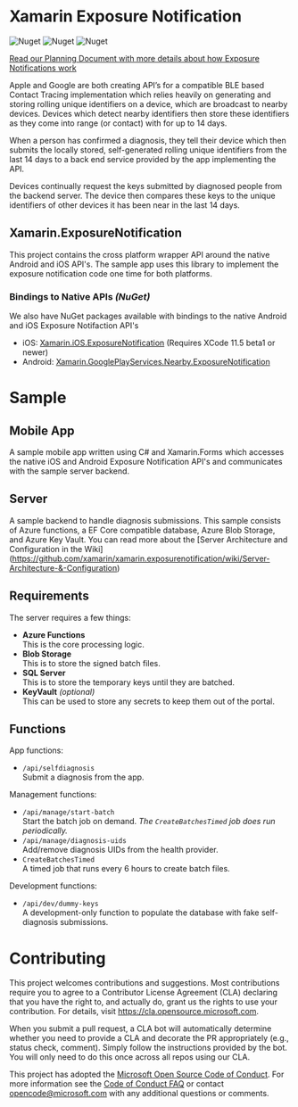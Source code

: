 
# Xamarin Exposure Notification

![Nuget](https://img.shields.io/nuget/v/Xamarin.ExposureNotification?label=Cross-Platform)
![Nuget](https://img.shields.io/nuget/v/Xamarin.GooglePlayServices.Nearby.ExposureNotification?label=Android)
![Nuget](https://img.shields.io/nuget/v/Xamarin.iOS.ExposureNotification?label=iOS)

[Read our Planning Document with more details about how Exposure Notifications work](https://github.com/xamarin/xamarin.exposurenotification/blob/master/Exposure%20Notification%20Planning.pdf)

Apple and Google are both creating API’s for a compatible BLE based Contact Tracing implementation which relies heavily on generating and storing rolling unique identifiers on a device, which are broadcast to nearby devices.  Devices which detect nearby identifiers then store these identifiers as they come into range (or contact) with for up to 14 days.

When a person has confirmed a diagnosis, they tell their device which then submits the locally stored, self-generated rolling unique identifiers from the last 14 days to a back end service provided by the app implementing the API.

Devices continually request the keys submitted by diagnosed people from the backend server.  The device then compares these keys to the unique identifiers of other devices it has been near in the last 14 days.

## Xamarin.ExposureNotification

This project contains the cross platform wrapper API around the native Android and iOS API's.  The sample app uses this library to implement the exposure notification code one time for both platforms.

### Bindings to Native APIs _(NuGet)_

We also have NuGet packages available with bindings to the native Android and iOS Exposure Notifaction API's

 - iOS: [Xamarin.iOS.ExposureNotification](https://www.nuget.org/packages/Xamarin.iOS.ExposureNotification/) (Requires XCode 11.5 beta1 or newer)
 - Android: [Xamarin.GooglePlayServices.Nearby.ExposureNotification](https://www.nuget.org/packages/Xamarin.GooglePlayServices.Nearby.ExposureNotification/)


# Sample

## Mobile App

A sample mobile app written using C# and Xamarin.Forms which accesses the native iOS and Android Exposure Notification API's and communicates with the sample server backend.

## Server

A sample backend to handle diagnosis submissions.  This sample consists of Azure functions, a EF Core compatible database, Azure Blob Storage, and Azure Key Vault.  You can read more about the [Server Architecture and Configuration in the Wiki] (https://github.com/xamarin/xamarin.exposurenotification/wiki/Server-Architecture-&-Configuration)

## Requirements

The server requires a few things:

* **Azure Functions**  
  This is the core processing logic.
* **Blob Storage**  
  This is to store the signed batch files.
* **SQL Server**  
  This is to store the temporary keys until they are batched.
* **KeyVault** _(optional)_  
  This can be used to store any secrets to keep them out of the portal.

## Functions

App functions:

* `/api/selfdiagnosis`  
  Submit a diagnosis from the app.

Management functions:

* `/api/manage/start-batch`  
  Start the batch job on demand. _The `CreateBatchesTimed` job does run periodically._
* `/api/manage/diagnosis-uids`  
  Add/remove diagnosis UIDs from the health provider.
* `CreateBatchesTimed`  
  A timed job that runs every 6 hours to create batch files.

Development functions:

* `/api/dev/dummy-keys`  
  A development-only function to populate the database with fake self-diagnosis submissions.


# Contributing

This project welcomes contributions and suggestions.  Most contributions require you to agree to a
Contributor License Agreement (CLA) declaring that you have the right to, and actually do, grant us
the rights to use your contribution. For details, visit https://cla.opensource.microsoft.com.

When you submit a pull request, a CLA bot will automatically determine whether you need to provide
a CLA and decorate the PR appropriately (e.g., status check, comment). Simply follow the instructions
provided by the bot. You will only need to do this once across all repos using our CLA.

This project has adopted the [Microsoft Open Source Code of Conduct](https://opensource.microsoft.com/codeofconduct/).
For more information see the [Code of Conduct FAQ](https://opensource.microsoft.com/codeofconduct/faq/) or
contact [opencode@microsoft.com](mailto:opencode@microsoft.com) with any additional questions or comments.
